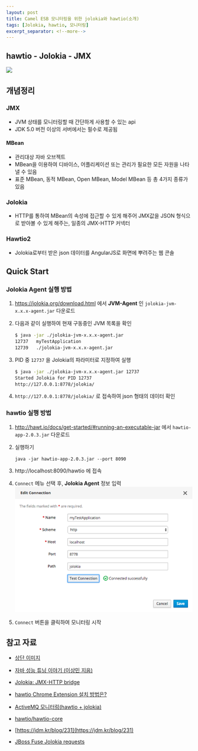 ```yaml
---
layout: post
title: Camel ESB 모니터링을 위한 jolokia와 hawtio(소개)
tags: [Jolokia, hawtio, 모니터링]
excerpt_separator: <!--more-->
---
```



## hawtio - Jolokia - JMX
<!--more-->

![](http://3.bp.blogspot.com/-DFtaudeSNxo/UkmADhuA9HI/AAAAAAAAA3w/PbOCNOwEaJ4/s1600/Karaf_JMX.png)

 

 

## 개념정리

### JMX
- JVM 상태를 모니터링할 때 간단하게 사용할 수 있는 api
- JDK 5.0 버전 이상의 서버에서는 필수로 제공됨  

#### MBean
- 관리대상 자바 오브젝트
- MBean을 이용하여 디바이스, 어플리케이션 또는 관리가 필요한 모든 자원을 나타낼 수 있음
- 표준 MBean, 동적 MBean, Open MBean, Model MBean 등 총 4가지 종류가 있음  

### Jolokia  
- HTTP를 통하여 MBean의 속성에 접근할 수 있게 해주어 JMX값을 JSON 형식으로 받아볼 수 있게 해주는, 일종의 JMX-HTTP 커넥터  
 
### Hawtio2
- Jolokia로부터 받은 json 데이터를 AngularJS로 화면에 뿌려주는 웹 콘솔  



## Quick Start

### Jolokia Agent 실행 방법
1. https://jolokia.org/download.html 에서 **JVM-Agent** 인	`jolokia-jvm-x.x.x-agent.jar` 다운로드

2. 다음과 같이 실행하여 현재 구동중인 JVM 목록을 확인
    ``` bash
    $ java -jar ./jolokia-jvm-x.x.x-agent.jar
    12737   myTestApplication
    12739   ./jolokia-jvm-x.x.x-agent.jar
    ```

3. PID 중 `12737` 을 Jolokia의 파라미터로 지정하여 실행  
    ``` bash
    $ java -jar ./jolokia-jvm-x.x.x-agent.jar 12737
    Started Jolokia for PID 12737
    http://127.0.0.1:8778/jolokia/
    ```

4. `http://127.0.0.1:8778/jolokia/` 로 접속하여 json 형태의 데이터 확인

 

### hawtio 실행 방법

1. http://hawt.io/docs/get-started/#running-an-executable-jar 에서 `hawtio-app-2.0.3.jar` 다운로드

2. 실행하기
    ```
    java -jar hawtio-app-2.0.3.jar --port 8090
    ``` 
3. http://localhost:8090/hawtio 에 접속

4. `Connect` 메뉴 선택 후, **Jolokia Agent** 정보 입력
![](/images/use-jolokia-hawtio/example1.png)

5. `Connect` 버튼을 클릭하여 모니터링 시작

 

## 참고 자료

 

- [상단 이미지](http://coderthoughts.blogspot.com/2013/10/jmx-role-based-access-control-for-karaf.html)

 

- [자바 성능 튜닝 이야기 (이상민 지음)](http://www.insightbook.co.kr/book/programming-insight/%EA%B0%9C%EB%B0%9C%EC%9E%90%EA%B0%80-%EB%B0%98%EB%93%9C%EC%8B%9C-%EC%95%8C%EC%95%84%EC%95%BC-%ED%95%A0-%EC%9E%90%EB%B0%94-%EC%84%B1%EB%8A%A5-%ED%8A%9C%EB%8B%9D-%EC%9D%B4%EC%95%BC%EA%B8%B0)

 

- [Jolokia: JMX-HTTP bridge](https://oddpoet.net/blog/2013/09/26/jolokia-jmx-http-bridge/)

 

- [hawtio Chrome Extension 설치 방법은?](http://opennaru.freshdesk.com/support/solutions/articles/1000076976-hawtio-chrome-extension-%EC%84%A4%EC%B9%98-%EB%B0%A9%EB%B2%95%EC%9D%80-)

 

- [ActiveMQ 모니터링(hawtio + jolokia)](http://tomining.tistory.com/90)

 

- [hawtio/hawtio-core](https://github.com/hawtio/hawtio-core)

 

- [https://jdm.kr/blog/231](https://jdm.kr/blog/231)

 

- [JBoss Fuse Jolokia requests](https://www.rubix.nl/blogs/jboss-fuse-jolokia-requests)
